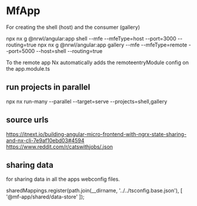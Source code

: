 # MfApp

For creating the shell (host) and the consumer (gallery)

npx nx g @nrwl/angular:app shell --mfe --mfeType=host --port=3000 --routing=true
npx nx g @nrwl/angular:app gallery --mfe --mfeType=remote --port=5000 --host=shell --routing=true

To the remote app Nx automatically adds the remoteentryModule config on the app.module.ts
## run projects in parallel

npx nx run-many --parallel --target=serve --projects=shell,gallery

## source urls 

https://itnext.io/building-angular-micro-frontend-with-ngrx-state-sharing-and-nx-cli-7e9af10ebd03#4594
https://www.reddit.com/r/catswithjobs/.json

## sharing data

for sharing data in all the apps webconfig files.

sharedMappings.register(path.join(__dirname, '../../tsconfig.base.json'), [
    '@mf-app/shared/data-store'
]);